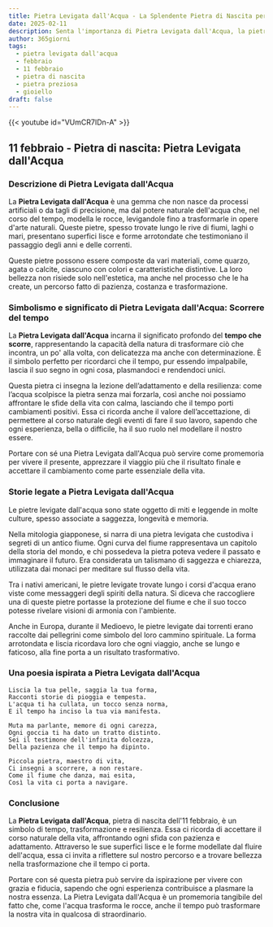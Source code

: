 ```yaml
---
title: Pietra Levigata dall'Acqua - La Splendente Pietra di Nascita per 11 febbraio
date: 2025-02-11
description: Senta l'importanza di Pietra Levigata dall'Acqua, la pietra di nascita di 11 febbraio che simboleggia Scorrere del tempo. Lasci che la sua bellezza e il suo significato illuminino la sua giornata.
author: 365giorni
tags:
  - pietra levigata dall'acqua
  - febbraio
  - 11 febbraio
  - pietra di nascita
  - pietra preziosa
  - gioiello
draft: false
---
```


{{< youtube id="VUmCR7IDn-A" >}}

## 11 febbraio - Pietra di nascita: Pietra Levigata dall'Acqua

### Descrizione di Pietra Levigata dall'Acqua

La **Pietra Levigata dall'Acqua** è una gemma che non nasce da processi artificiali o da tagli di precisione, ma dal potere naturale dell'acqua che, nel corso del tempo, modella le rocce, levigandole fino a trasformarle in opere d'arte naturali. Queste pietre, spesso trovate lungo le rive di fiumi, laghi o mari, presentano superfici lisce e forme arrotondate che testimoniano il passaggio degli anni e delle correnti.

Queste pietre possono essere composte da vari materiali, come quarzo, agata o calcite, ciascuno con colori e caratteristiche distintive. La loro bellezza non risiede solo nell'estetica, ma anche nel processo che le ha create, un percorso fatto di pazienza, costanza e trasformazione.

### Simbolismo e significato di Pietra Levigata dall'Acqua: Scorrere del tempo

La **Pietra Levigata dall'Acqua** incarna il significato profondo del **tempo che scorre**, rappresentando la capacità della natura di trasformare ciò che incontra, un po' alla volta, con delicatezza ma anche con determinazione. È il simbolo perfetto per ricordarci che il tempo, pur essendo impalpabile, lascia il suo segno in ogni cosa, plasmandoci e rendendoci unici.

Questa pietra ci insegna la lezione dell’adattamento e della resilienza: come l’acqua scolpisce la pietra senza mai forzarla, così anche noi possiamo affrontare le sfide della vita con calma, lasciando che il tempo porti cambiamenti positivi. Essa ci ricorda anche il valore dell’accettazione, di permettere al corso naturale degli eventi di fare il suo lavoro, sapendo che ogni esperienza, bella o difficile, ha il suo ruolo nel modellare il nostro essere.

Portare con sé una Pietra Levigata dall'Acqua può servire come promemoria per vivere il presente, apprezzare il viaggio più che il risultato finale e accettare il cambiamento come parte essenziale della vita.

### Storie legate a Pietra Levigata dall'Acqua

Le pietre levigate dall'acqua sono state oggetto di miti e leggende in molte culture, spesso associate a saggezza, longevità e memoria.

Nella mitologia giapponese, si narra di una pietra levigata che custodiva i segreti di un antico fiume. Ogni curva del fiume rappresentava un capitolo della storia del mondo, e chi possedeva la pietra poteva vedere il passato e immaginare il futuro. Era considerata un talismano di saggezza e chiarezza, utilizzata dai monaci per meditare sul flusso della vita.

Tra i nativi americani, le pietre levigate trovate lungo i corsi d'acqua erano viste come messaggeri degli spiriti della natura. Si diceva che raccogliere una di queste pietre portasse la protezione del fiume e che il suo tocco potesse rivelare visioni di armonia con l'ambiente.

Anche in Europa, durante il Medioevo, le pietre levigate dai torrenti erano raccolte dai pellegrini come simbolo del loro cammino spirituale. La forma arrotondata e liscia ricordava loro che ogni viaggio, anche se lungo e faticoso, alla fine porta a un risultato trasformativo.

### Una poesia ispirata a Pietra Levigata dall'Acqua

```
Liscia la tua pelle, saggia la tua forma,  
Racconti storie di pioggia e tempesta.  
L'acqua ti ha cullata, un tocco senza norma,  
E il tempo ha inciso la tua via manifesta.  

Muta ma parlante, memore di ogni carezza,  
Ogni goccia ti ha dato un tratto distinto.  
Sei il testimone dell'infinita dolcezza,  
Della pazienza che il tempo ha dipinto.  

Piccola pietra, maestro di vita,  
Ci insegni a scorrere, a non restare.  
Come il fiume che danza, mai esita,  
Così la vita ci porta a navigare.
```

### Conclusione

La **Pietra Levigata dall'Acqua**, pietra di nascita dell'11 febbraio, è un simbolo di tempo, trasformazione e resilienza. Essa ci ricorda di accettare il corso naturale della vita, affrontando ogni sfida con pazienza e adattamento. Attraverso le sue superfici lisce e le forme modellate dal fluire dell'acqua, essa ci invita a riflettere sul nostro percorso e a trovare bellezza nella trasformazione che il tempo ci porta.

Portare con sé questa pietra può servire da ispirazione per vivere con grazia e fiducia, sapendo che ogni esperienza contribuisce a plasmare la nostra essenza. La Pietra Levigata dall'Acqua è un promemoria tangibile del fatto che, come l'acqua trasforma le rocce, anche il tempo può trasformare la nostra vita in qualcosa di straordinario.